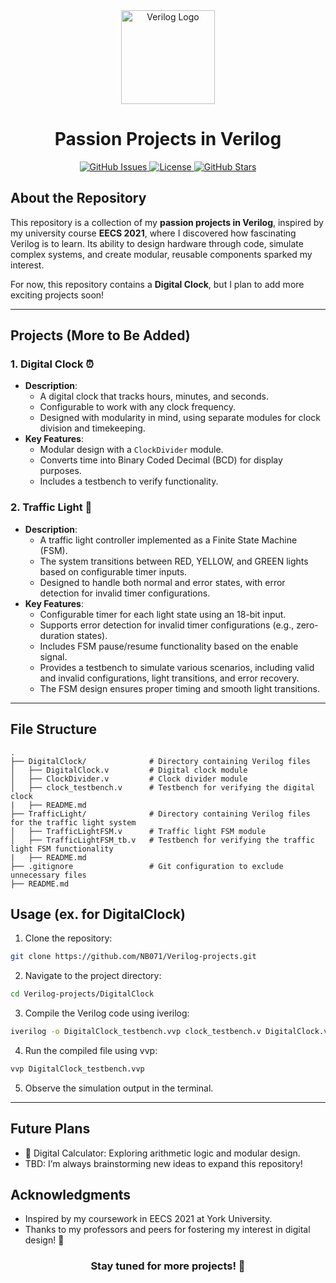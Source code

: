 <div align="center">
  <img src="https://static-00.iconduck.com/assets.00/file-type-verilog-icon-1024x1024-1hv3ysgx.png" alt="Verilog Logo" width="150">
  <h1>Passion Projects in Verilog</h1>
  <a href="https://github.com/NB071/Verilog-projects/issues">
    <img src="https://img.shields.io/github/issues/NB071/Verilog-projects" alt="GitHub Issues">
  </a>
  <a href="https://github.com/NB071/Verilog-projects/blob/main/LICENSE">
    <img src="https://img.shields.io/github/license/NB071/Verilog-projects?color=blue" alt="License">
  </a>
   <a href="https://github.com/NB071/Verilog-projects/stargazers">
    <img src="https://img.shields.io/github/stars/NB071/Verilog-projects?style=social" alt="GitHub Stars">
  </a>
</div>

## About the Repository

This repository is a collection of my **passion projects in Verilog**, inspired by my university course **EECS 2021**, where I discovered how fascinating Verilog is to learn. Its ability to design hardware through code, simulate complex systems, and create modular, reusable components sparked my interest.

For now, this repository contains a **Digital Clock**, but I plan to add more exciting projects soon!

---

## Projects (More to Be Added)

### **1. Digital Clock** ⏰
- **Description**: 
  - A digital clock that tracks hours, minutes, and seconds.
  - Configurable to work with any clock frequency.
  - Designed with modularity in mind, using separate modules for clock division and timekeeping.
- **Key Features**:
  - Modular design with a `ClockDivider` module.
  - Converts time into Binary Coded Decimal (BCD) for display purposes.
  - Includes a testbench to verify functionality.

### **2. Traffic Light** 🚦
- **Description**: 
  - A traffic light controller implemented as a Finite State Machine (FSM).
  - The system transitions between RED, YELLOW, and GREEN lights based on configurable timer inputs.
  - Designed to handle both normal and error states, with error detection for invalid timer configurations.
- **Key Features**:
  - Configurable timer for each light state using an 18-bit input.
  - Supports error detection for invalid timer configurations (e.g., zero-duration states).
  - Includes FSM pause/resume functionality based on the enable signal.
  - Provides a testbench to simulate various scenarios, including valid and invalid configurations, light transitions, and error recovery.
  - The FSM design ensures proper timing and smooth light transitions.

---

## File Structure

```plaintext
.
├── DigitalClock/              # Directory containing Verilog files
│   ├── DigitalClock.v         # Digital clock module
│   ├── ClockDivider.v         # Clock divider module
│   ├── clock_testbench.v      # Testbench for verifying the digital clock
|   ├── README.md  
├── TrafficLight/              # Directory containing Verilog files for the traffic light system
│   ├── TrafficLightFSM.v      # Traffic light FSM module
│   ├── TrafficLightFSM_tb.v   # Testbench for verifying the traffic light FSM functionality
|   ├── README.md  
├── .gitignore                 # Git configuration to exclude unnecessary files
├── README.md 
```

## Usage (ex. for DigitalClock)
1. Clone the repository:
```bash
git clone https://github.com/NB071/Verilog-projects.git
```
2. Navigate to the project directory:
```bash
cd Verilog-projects/DigitalClock
```
3. Compile the Verilog code using iverilog:
```bash
iverilog -o DigitalClock_testbench.vvp clock_testbench.v DigitalClock.v ClockDivider.v
```
4. Run the compiled file using vvp:
```bash
vvp DigitalClock_testbench.vvp
```
5. Observe the simulation output in the terminal.

---

## Future Plans
- 🧮 Digital Calculator: Exploring arithmetic logic and modular design.
- TBD: I’m always brainstorming new ideas to expand this repository!

## Acknowledgments
- Inspired by my coursework in EECS 2021 at York University.
- Thanks to my professors and peers for fostering my interest in digital design! 🙌 

<div align="center"> <h3>Stay tuned for more projects! 🚀</h3> </div>
